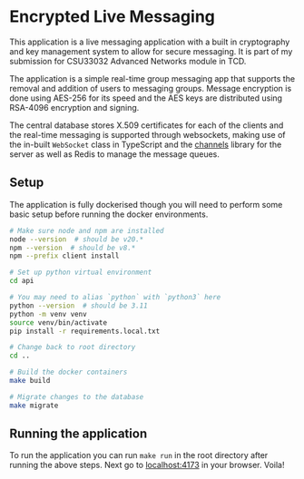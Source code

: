 # Encrypted Live Messaging

This application is a live messaging application with a built in cryptography and key management system to allow for secure messaging. It is part of my submission for CSU33032 Advanced Networks module in TCD.

The application is a simple real-time group messaging app that supports the removal and addition of users to messaging groups.
Message encryption is done using AES-256 for its speed and the AES keys are distributed using RSA-4096 encryption and signing.

The central database stores X.509 certificates for each of the clients and the real-time messaging is supported through websockets, making use of the in-built `WebSocket` class in TypeScript and the [channels](https://pypi.org/project/channels/) library for the server as well as Redis to manage the message queues.

## Setup

The application is fully dockerised though you will need to perform some basic setup before running the docker environments.

```bash
# Make sure node and npm are installed
node --version  # should be v20.*
npm --version  # should be v8.*
npm --prefix client install

# Set up python virtual environment
cd api

# You may need to alias `python` with `python3` here
python --version  # should be 3.11
python -m venv venv
source venv/bin/activate
pip install -r requirements.local.txt

# Change back to root directory
cd ..

# Build the docker containers
make build

# Migrate changes to the database
make migrate
```

## Running the application

To run the application you can run `make run` in the root directory after running the above steps.
Next go to [localhost:4173](http://localhost:4173) in your browser. Voila!
